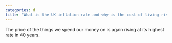 ```yaml
---
categories: d
title: "What is the UK inflation rate and why is the cost of living rising"
---
```

The price of the things we spend our money on is again rising at its highest rate in 40 years.